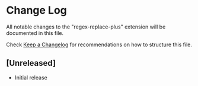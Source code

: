 # Change Log

All notable changes to the "regex-replace-plus" extension will be documented in this file.

Check [Keep a Changelog](http://keepachangelog.com/) for recommendations on how to structure this file.

## [Unreleased]

- Initial release